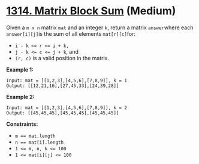 # [1314. Matrix Block Sum][link] (Medium)

[link]: https://leetcode.com/problems/matrix-block-sum/

Given a `m x n` matrix `mat` and an integer `k`, return a matrix `answer`where each `answer[i][j]`is
the sum of all elements `mat[r][c]`for:

- `i - k <= r <= i + k,`
- `j - k <= c <= j + k`, and
- `(r, c)` is a valid position in the matrix.

**Example 1:**

```
Input: mat = [[1,2,3],[4,5,6],[7,8,9]], k = 1
Output: [[12,21,16],[27,45,33],[24,39,28]]
```

**Example 2:**

```
Input: mat = [[1,2,3],[4,5,6],[7,8,9]], k = 2
Output: [[45,45,45],[45,45,45],[45,45,45]]
```

**Constraints:**

- `m == mat.length`
- `n == mat[i].length`
- `1 <= m, n, k <= 100`
- `1 <= mat[i][j] <= 100`
